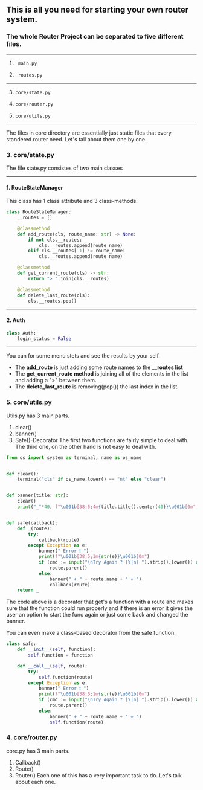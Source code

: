 ## This is all you need for starting your own router system.

### The whole Router Project can be separated to five different files.

---

1.      main.py
2.      routes.py

---

3.     core/state.py
4.     core/router.py
5.     core/utils.py

---

The files in core directory are essentially just static files that every standered router need.
Let's tall about them one by one.

### **3. core/state.py**

The file state.py consistes of two main classes

---

#### 1. RouteStateManager
   This class has 1 class attribute and 3 class-methods.

```Python
class RouteStateManager:
    __routes = []

    @classmethod
    def add_route(cls, route_name: str) -> None:
        if not cls.__routes:
            cls.__routes.append(route_name)
        elif cls.__routes[-1] != route_name:
            cls.__routes.append(route_name)

    @classmethod
    def get_current_route(cls) -> str:
        return "> ".join(cls.__routes)

    @classmethod
    def delete_last_route(cls):
        cls.__routes.pop()
```

---

#### 2. Auth

```Python
class Auth:
    login_status = False
```

---
You can for some menu stets and see the results by your self.

* The **add_route** is just adding some route names to the **__routes list**
* The **get_current_route method** is joining all of the elements in the list and adding a ">" between them.
* The **delete_last_route** is removing(pop()) the last index in the list.


### 5. core/utils.py
Utils.py has 3 main parts.
1. clear()
2. banner()
3. Safe()-Decorator
The first two functions are fairly simple to deal with.
The third one, on the other hand is not easy to deal with.

```Python
from os import system as terminal, name as os_name


def clear():
    terminal("cls" if os_name.lower() == "nt" else "clear")


def banner(title: str):
    clear()
    print("_"*40, f"\u001b[38;5;4m{title.title().center(40)}\u001b[0m", "="*40, sep="\n")


def safe(callback):
    def _(route):
        try:
            callback(route)
        except Exception as e:
            banner(" Error ❗ ")
            print(f"\u001b[38;5;1m{str(e)}\u001b[0m")
            if (cmd := input("\nTry Again ? [Y|n] ").strip().lower()) and cmd[0] == "n":
                route.parent()
            else:
                banner(" ⚜️ " + route.name + " ⚜️ ")
                callback(route)
    return _
```
The code above is a decorator that get's a function with a route and makes sure that the function could run properly and if there is an error it gives the user an option to start the func again or just come back and changed the banner.

You can even make a class-based decorator from the safe function.

```Python
class safe:
    def __init__(self, function):
        self.function = function

    def __call__(self, route):
        try:
            self.function(route)
        except Exception as e:
            banner(" Error ❗ ")
            print(f"\u001b[38;5;1m{str(e)}\u001b[0m")
            if (cmd := input("\nTry Again ? [Y|n] ").strip().lower()) and cmd[0] == "n":
                route.parent()
            else:
                banner(" ⚜️ " + route.name + " ⚜️ ")
                self.function(route)
```

### 4. core/router.py
core.py has 3 main parts.
1. Callback()
2. Route()
3. Router()
Each one of this has a very important task to do.
Let's talk about each one.



